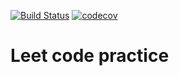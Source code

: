
[![Build Status](https://app.travis-ci.com/coffeeturbo/leet_code?branch=main)](https://app.travis-ci.com/coffeeturbo/leet_code)
[![codecov](https://codecov.io/gh/coffeeturbo/leet_code/branch/main/graph/badge.svg?token=O5UG7DA1UP)](https://codecov.io/gh/coffeeturbo/leet_code)

# Leet code practice  
